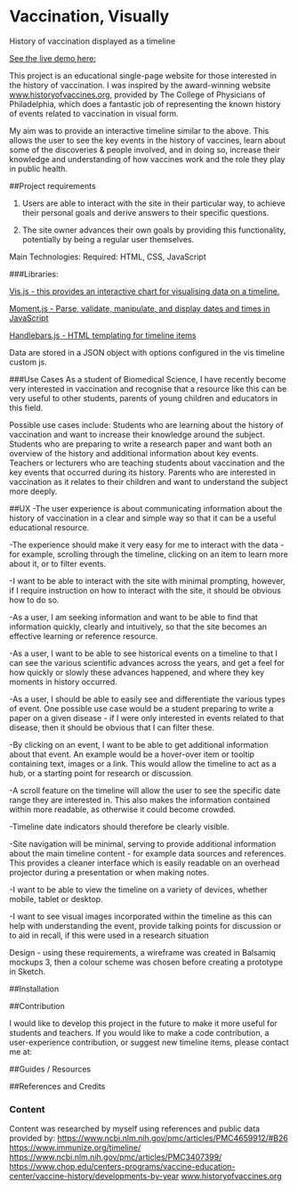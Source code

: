 # Vaccination, Visually
 History of vaccination displayed as a timeline

 [See the live demo here:](https://ronanmc99.github.io/VaccinationVisually/)
 
 This project is an educational single-page website for those interested in the history of vaccination.  I was inspired by the award-winning website www.historyofvaccines.org, provided by The College of Physicians of Philadelphia, which does a fantastic job of representing the known history of events related to vaccination in visual form. 

My aim was to provide an interactive timeline similar to the above.  This allows the user to see the key events in the history of vaccines, learn about some of the discoveries & people involved, and in doing so, increase their knowledge and understanding of how vaccines work and the role they play in public health.

##Project requirements

1. Users are able to interact with the site in their particular way, to achieve their personal goals and derive answers to their specific questions.

2. The site owner advances their own goals by providing this functionality, potentially by being a regular user themselves.

Main Technologies:
Required: HTML, CSS, JavaScript

###Libraries:

[Vis.js - this provides an interactive chart for visualising data on a timeline.](https://visjs.github.io/)

[Moment.js - Parse, validate, manipulate, and display dates and times in JavaScript](https://momentjs.com/)

[Handlebars.js - HTML templating for timeline items](https://handlebarsjs.com/)

Data are stored in a JSON object with options configured in the vis timeline custom js.

###Use Cases
As a student of Biomedical Science, I have recently become very interested in vaccination and recognise that a resource like this can be very useful to other students, parents of young children and educators in this field.

Possible use cases include:
Students who are learning about the history of vaccination and want to increase their knowledge around the subject.
Students who are preparing to write a research paper and want both an overview of the history and additional information about key events.
Teachers or lecturers who are teaching students about vaccination and the key events that occurred during its history.
Parents who are interested in vaccination as it relates to their children and want to understand the subject more deeply.

##UX
-The user experience is about communicating information about the history of vaccination in a clear and simple way so that it can be a useful educational resource.

-The experience should make it very easy for me to interact with the data - for example, scrolling through the timeline, clicking on an item to learn more about it, or to filter events.  

-I want to be able to interact with the site with minimal prompting, however, if I require instruction on how to interact with the site, it should be obvious how to do so.

-As a user, I am seeking information and want to be able to find that information quickly, clearly and intuitively, so that the site becomes an effective learning or reference resource.

-As a user, I want to be able to see historical events on a timeline to that I can see the various scientific advances across the years, and get a feel for how quickly or slowly these advances happened, and where they key moments in history occurred.

-As a user, I should be able to easily see and differentiate the various types of event.  One possible use case would be a student preparing to write a paper on a given disease - if I were only interested in events related to that disease, then it should be obvious that I can filter these.

-By clicking on an event, I want to be able to get additional information about that event.  An example would be a hover-over item or tooltip containing text, images or a link.  This would allow the timeline to act as a hub, or a starting point for research or discussion.

-A scroll feature on the timeline will allow the user to see the specific date range they are interested in.  This also makes the information contained within more readable, as otherwise it could become crowded.

-Timeline date indicators should therefore be clearly visible.

-Site navigation will be minimal, serving to provide additional information about the main timeline content - for example data sources and references.  This provides a cleaner interface which is easily readable on an overhead projector during a presentation or when making notes.

-I want to be able to view the timeline on a variety of devices, whether mobile, tablet or desktop.

-I want to see visual images incorporated within the timeline as this can help with understanding the event, provide talking points for discussion or to aid in recall, if this were used in a research situation

Design - using these requirements, a wireframe was created in Balsamiq mockups 3, then a colour scheme was chosen before creating a prototype in Sketch.

##Installation

##Contribution

I would like to develop this project in the future to make it more useful for students and teachers.  If you would like to make a code contribution, a user-experience contribution, or suggest new timeline items, please contact me at:

##Guides / Resources

##References and Credits

### Content

Content was researched by myself using references and public data provided by:
https://www.ncbi.nlm.nih.gov/pmc/articles/PMC4659912/#B26
https://www.immunize.org/timeline/
https://www.ncbi.nlm.nih.gov/pmc/articles/PMC3407399/
https://www.chop.edu/centers-programs/vaccine-education-center/vaccine-history/developments-by-year
www.historyofvaccines.org

